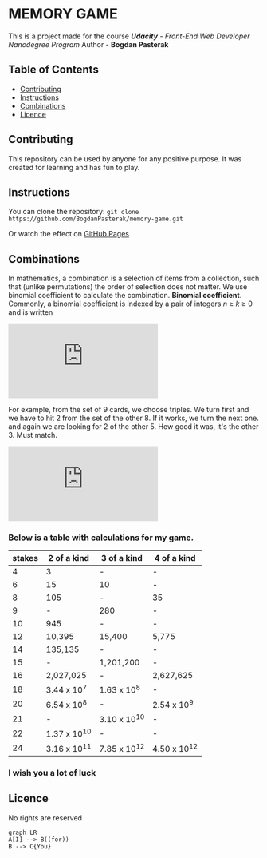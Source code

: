 # MEMORY GAME

This is a project made for the course _**Udacity** - Front-End Web Developer Nanodegree Program_
Author - **Bogdan Pasterak**

## Table of Contents

* [Contributing](#contributing)
* [Instructions](#instructions)
* [Combinations](#combinations)
* [Licence](#licence)

## Contributing

This repository can be used by anyone for any positive purpose.
It was created for learning and has fun to play.

## Instructions

You can clone the repository:
`git clone https://github.com/BogdanPasterak/memory-game.git`

Or watch the effect on [GitHub Pages](https://bogdanpasterak.github.io/memory-game/)

## Combinations

In mathematics, a combination is a selection of items from a collection, such that (unlike permutations) the order of selection does not matter. We use binomial coefficient to calculate the combination. **Binomial coefficient**. Commonly, a binomial coefficient is indexed by a pair of integers _n_  ≥  _k_  ≥ 0 and is written

![](https://latex.codecogs.com/gif.latex?%5Clarge%20%5Cdbinom%7Bn%7D%7Bk%7D)

For example, from the set of 9 cards, we choose triples. We turn first and we have to hit 2 from the set of the other 8. If it works, we turn the next one. and again we are looking for 2 of the other 5. How good it was, it's the other 3. Must match.

![](https://latex.codecogs.com/gif.latex?%5Cdbinom%7B8%7D%7B2%7D%5Ccdot%5Cdbinom%7B5%7D%7B2%7D%5Ccdot1%20%3D%2028%20%5Ccdot%2010%20%5Ccdot%201%20%3D%20280)

### Below is a table with calculations for my game.
| stakes | 2 of a kind | 3 of a kind | 4 of a kind |
|---|---|---|---|
|4|3|-|-|
|6|15|10|-|
|8|105|-|35|
|9|-|280|-|
|10|945|-|-|
|12|10,395|15,400|5,775|
|14|135,135|-|-|
|15|-|1,201,200|-
|16|2,027,025|-|2,627,625|
|18|3.44 x 10<sup>7</sup>|1.63 x 10<sup>8</sup>|-|
|20|6.54 x 10<sup>8</sup>|-|2.54 x 10<sup>9</sup>|
|21|-|3.10 x 10<sup>10</sup>|-|
|22|1.37 x 10<sup>10</sup>|-|-|
|24|3.16 x 10<sup>11</sup>|7.85 x 10<sup>12</sup>|4.50 x 10<sup>12</sup>|

### I wish you a lot of luck

## Licence
  
No rights are reserved

```mermaid
graph LR
A[I] --> B((for))
B --> C{You}
```
